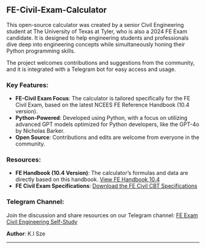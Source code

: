 
## FE-Civil-Exam-Calculator

This open-source calculator was created by a senior Civil Engineering student at The University of Texas at Tyler, who is also a 2024 FE Exam candidate. It is designed to help engineering students and professionals dive deep into engineering concepts while simultaneously honing their Python programming skills. 

The project welcomes contributions and suggestions from the community, and it is integrated with a Telegram bot for easy access and usage.

### Key Features:
- **FE-Civil Exam Focus**: The calculator is tailored specifically for the FE Civil Exam, based on the latest NCEES FE Reference Handbook (10.4 version).
- **Python-Powered**: Developed using Python, with a focus on utilizing advanced GPT models optimized for Python developers, like the GPT-4o by Nicholas Barker.
- **Open Source**: Contributions and edits are welcome from everyone in the community. 

### Resources:
- **FE Handbook (10.4 Version)**: The calculator’s formulas and data are directly based on this handbook. [View FE Handbook 10.4](https://github.com/user-attachments/files/16741679/fe-handbook-10-4.pdf)
- **FE Civil Exam Specifications**: [Download the FE Civil CBT Specifications](https://ncees.org/wp-content/uploads/2022/09/FE-Civil-CBT-specs-1.pdf)

### Telegram Channel:
Join the discussion and share resources on our Telegram channel: [FE Exam Civil Engineering Self-Study](https://t.me/civilengineeringfeexamselfstudy)

**Author**: K.I Sze

---
